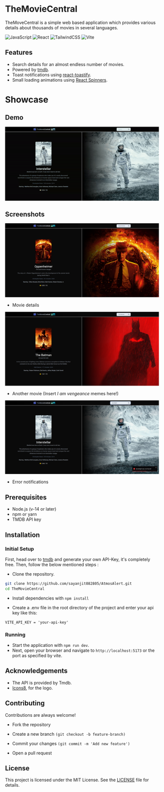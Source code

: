 
# TheMovieCentral

TheMoveCentral is a simple web based application which provides various details about thousands of movies in several languages.

![JavaScript](https://img.shields.io/badge/javascript-%23323330.svg?style=for-the-badge&logo=javascript&logoColor=%23F7DF1E) 
![React](https://img.shields.io/badge/react-374151.svg?style=for-the-badge&logo=react&logoColor=%2361DAFB)
![TailwindCSS](https://img.shields.io/badge/Tailwind-CBD5E1.svg?style=for-the-badge&logo=tailwind-css&logoColor=38bdf8)
![Vite](https://img.shields.io/badge/Vite-9333EA.svg?style=for-the-badge&logo=vite&logoColor=fff)

## Features

- Search details for an almost endless number of movies.
- Powered by [tmdb](https://themoviedb.org).
- Toast notifications using [react-toastify](https://fkhadra.github.io/react-toastify/introduction/).
- Small loading animations using [React Spinners](https://mhnpd.github.io/react-loader-spinner/).


# Showcase

## Demo

![](https://raw.githubusercontent.com/sayanjit082805/TheMovieCentral/main/demo/demo.gif)

## Screenshots

![](https://raw.githubusercontent.com/sayanjit082805/TheMovieCentral/main/demo/ss1.png)

* Movie details

![](https://raw.githubusercontent.com/sayanjit082805/TheMovieCentral/main/demo/ss2.png)

* Another movie (Insert _I am vengeance_ memes here!)

![](https://raw.githubusercontent.com/sayanjit082805/TheMovieCentral/main/demo/ss3.png)

* Error notifications

## Prerequisites

- Node.js (v-14 or later)
- npm or yarn
- TMDB API key

## Installation

### Initial Setup

First, head over to [tmdb](https://www.themoviedb.org/) and generate your own API-Key, it's completely free. Then, follow the below mentioned steps :

- Clone the repository.

```bash
git clone https://github.com/sayanjit082805/AtmosAlert.git
cd TheMovieCentral
```

- Install dependencies with `npm install`

- Create a .env file in the root directory of the project and enter your api key like this:

```
VITE_API_KEY = 'your-api-key'
```

### Running

- Start the application with `npm run dev`.
- Next, open your browser and navigate to `http://localhost:5173` or the port as specified by vite.



## Acknowledgements

 - The API is provided by Tmdb.
 - [Icons8](https://icons8.com/), for the logo.

## Contributing

Contributions are always welcome!

- Fork the repository

- Create a new branch ```(git checkout -b feature-branch)```

- Commit your changes ```(git commit -m 'Add new feature')```

- Open a pull request



## License

This project is licensed under the MIT License. See the [LICENSE](LICENSE) file for details.


